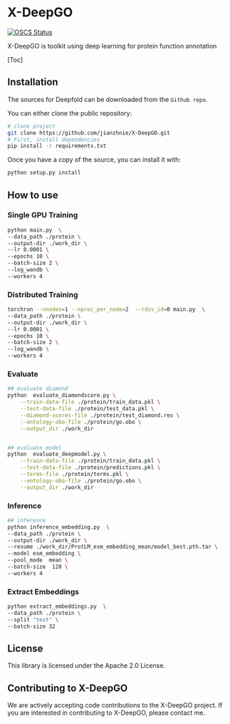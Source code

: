 # X-DeepGO
[![OSCS Status](https://www.oscs1024.com/platform/badge/jianzhnie/X-DeepGO.svg?size=small)](https://www.oscs1024.com/project/jianzhnie/X-DeepGO?ref=badge_small)

X-DeepGO is toolkit using deep learning for protein function annotation

[Toc]

## Installation

The sources for Deepfold can be downloaded from the `Github repo`.

You can either clone the public repository:

```bash
# clone project
git clone https://github.com/jianzhnie/X-DeepGO.git
# First, install dependencies
pip install -r requirements.txt
```

Once you have a copy of the source, you can install it with:

```bash
python setup.py install
```

## How to use

### Single GPU Training

```sh
python main.py  \
--data_path ./protein \
--output-dir ./work_dir \
--lr 0.0001 \
--epochs 10 \
--batch-size 2 \
--log_wandb \
--workers 4
```

### Distributed Training

```sh
torchrun --nnodes=1 --nproc_per_node=2  --rdzv_id=0 main.py  \
--data_path ./protein \
--output-dir ./work_dir \
--lr 0.0001 \
--epochs 10 \
--batch-size 2 \
--log_wandb \
--workers 4
```

### Evaluate

```sh
## evaluate diamond
python  evaluate_diamondscore.py \
    --train-data-file ./protein/train_data.pkl \
    --test-data-file ./protein/test_data.pkl \
    --diamond-scores-file ./protein/test_diamond.res \
    --ontology-obo-file ./protein/go.obo \
    --output_dir ./work_dir


## evaluate model
python  evaluate_deepmodel.py \
    --train-data-file ./protein/train_data.pkl \
    --test-data-file ./protein/predictions.pkl \
    --terms-file ./protein/terms.pkl \
    --ontology-obo-file ./protein/go.obo \
    --output_dir ./work_dir
```

### Inference

```sh
## inference
python inference_embedding.py  \
--data_path ./protein \
--output-dir ./work_dir \
--resume ./work_dir/ProtLM_esm_embedding_mean/model_best.pth.tar \
--model esm_embedding \
--pool_mode  mean \
--batch-size  128 \
--workers 4
```

### Extract Embeddings

```sh
python extract_embeddings.py  \
--data_path ./protein \
--split "test" \
--batch-size 32
```

## License

This library is licensed under the Apache 2.0 License.

## Contributing to X-DeepGO

We are actively accepting code contributions to the X-DeepGO project. If you are interested in contributing to X-DeepGO, please contact me.
